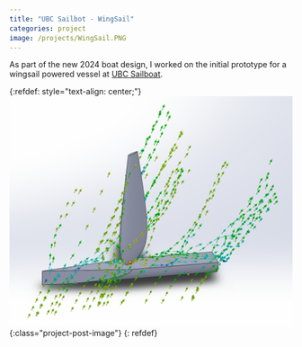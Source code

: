 ```yaml
---
title: "UBC Sailbot - WingSail"
categories: project
image: /projects/WingSail.PNG
---
```


As part of the new 2024 boat design, I worked on the initial prototype for a wingsail powered vessel at [UBC Sailboat](https://www.ubcsailbot.org/).

{:refdef: style="text-align: center;"}
![My Image](/images/projects/WingSail.PNG){:class="project-post-image"}
{: refdef}
